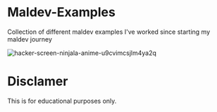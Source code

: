 # Maldev-Examples
Collection of different maldev examples I've worked since starting my maldev journey


![hacker-screen-ninjala-anime-u9cvimcsjlm4ya2q](https://github.com/user-attachments/assets/f42d6aa3-7eba-48fc-bcf7-4cbb7855ab69)

# Disclamer
This is for educational purposes only. 
